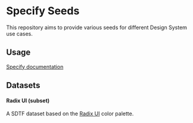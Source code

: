 
# Specify Seeds

This repository aims to provide various seeds for different Design System use cases.

## Usage

[Specify documentation](https://help.specifyapp.com/en/articles)

## Datasets

#### Radix UI (subset)

A SDTF dataset based on the [Radix UI](https://www.radix-ui.com/) color palette.
